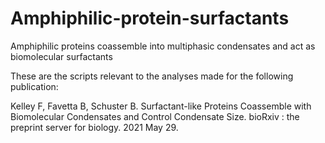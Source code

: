 # Amphiphilic-protein-surfactants
Amphiphilic proteins coassemble into multiphasic condensates and act as biomolecular surfactants

These are the scripts relevant to the analyses made for the following publication:

Kelley F, Favetta B, Schuster B. Surfactant-like Proteins Coassemble with Biomolecular
Condensates and Control Condensate Size. bioRxiv : the preprint server for biology. 2021 May 29.
